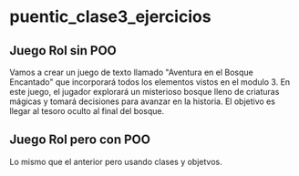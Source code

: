 # puentic_clase3_ejercicios

## Juego Rol sin POO

Vamos a crear un juego de texto llamado "Aventura en el Bosque Encantado" que incorporará todos los elementos vistos en el modulo 3. En este juego, el jugador explorará un misterioso bosque lleno de criaturas mágicas y tomará decisiones para avanzar en la historia. El objetivo es llegar al tesoro oculto al final del bosque.

## Juego Rol pero con POO

Lo mismo que el anterior pero usando clases y objetvos.
